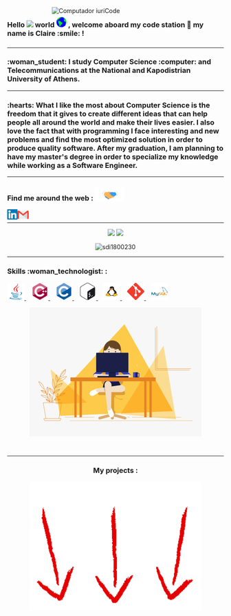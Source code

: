 <img src="https://raw.githubusercontent.com/MicaelliMedeiros/micaellimedeiros/master/image/computer-illustration.png" min-width="400px" max-width="400px" width="400px" align="right" alt="Computador iuriCode">

<h3> 
  Hello <a><img src="https://media.giphy.com/media/hvRJCLFzcasrR4ia7z/giphy.gif" width="25px"></a> world <img src="imagesAndGifs/Earth.gif" width="24px"> , welcome aboard my code station 🚀 my name is Claire :smile: !
  
  <h3> </h3>
</h3>

----

<h3> 
  :woman_student: I study Computer Science :computer: and Telecommunications at the National and Kapodistrian University of Athens. 
</h3>

----

<h3>
  :hearts: What I like the most about Computer Science is the freedom that it gives to create different ideas that can help people all around the world and make their lives       easier. I also love the fact that with programming I face interesting and new problems and find the most optimized solution in order to produce quality software.
  After my graduation, I am planning to have my master's degree in order to specialize my knowledge while working as a Software Engineer. 
</h3>

----

<h3> Find me around the web : <img src="imagesAndGifs/Handshake.gif" height="32px"> </h3>
<p>
  <a href="https://www.linkedin.com/in/kleriana-kurra/">
    <img align="left" alt="Kleriana Kurra | Linkedin" width="24px" src="https://github.com/SatYu26/SatYu26/blob/master/Assets/Linkedin.svg" />
  </a> 
  &nbsp;&nbsp;
  <a href="mailto:klerianakurra@gmail.com">
    <img align="left" alt="Kleriana Kurra | Gmail" width="26px" src="https://github.com/SatYu26/SatYu26/blob/master/Assets/Gmail.svg" />
  </a>
</p>

----

<p align="center">
  <img width="49%" src="https://github-readme-stats.vercel.app/api?username=sdi1800230&show_icons=true&theme=jolly" />
  <img width="49%" src="https://github-readme-streak-stats.herokuapp.com/?user=sdi1800230&theme=jolly" />
</p>

<p align="center">
  <img width="49%" src="https://github-readme-stats.vercel.app/api/top-langs?username=sdi1800230&show_icons=true&locale=en&layout=compact&theme=jolly" alt="sdi1800230" />
</p>

----

<h3 align="left"> Skills :woman_technologist: :</h3>
<p align="left">
  <a href="https://www.java.com" target="_blank" rel="noreferrer"> <img src="imagesAndGifs/Java.svg" alt="Java" width="40" height="40"/> </a>
  &nbsp;&nbsp;
  <a href="https://www.w3schools.com/cpp/" target="_blank" rel="noreferrer"> <img src="imagesAndGifs/C++.svg" alt="C++" width="40" height="40"/> </a>
  &nbsp;&nbsp;
  <a href="https://www.cprogramming.com/" target="_blank" rel="noreferrer"> <img src="imagesAndGifs/C.svg" alt="C" width="40" height="40"/> </a>
  &nbsp;&nbsp;
  <a href="https://www.gnu.org/software/bash/" target="_blank" rel="noreferrer"> <img src="imagesAndGifs/Bash.svg" alt="Bash" width="40" height="40"/> </a>
  &nbsp;&nbsp;
  <a href="https://www.linux.org/" target="_blank" rel="noreferrer"> <img src="imagesAndGifs/Linux.svg" alt="Linux" width="40" height="40"/> </a>
  &nbsp;&nbsp;
  <a href="https://git-scm.com/" target="_blank" rel="noreferrer"> <img src="imagesAndGifs/Git.svg" alt="Git" width="40" height="40"/> </a>
  &nbsp;&nbsp;
  <a href="https://www.mysql.com/" target="_blank" rel="noreferrer"> <img src="imagesAndGifs/MySQL.svg" alt="MySQL" width="40" height="40"/> </a>
</p>
<p align="center">
   <img src="imagesAndGifs/laptop.gif" align="center" width="400" height="300" alt="girl coding img"/>
</p>
<br>

----

<h3 align="center"> My projects : </h3>
</p>
<p align="center">
   <img src="imagesAndGifs/arrow-down.gif" align="center" width="400" height="300" alt="girl coding img"/>
</p>
